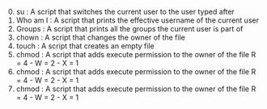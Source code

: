 0. su : A script that switches the current user to the user typed after 
1. Who am I : A script that prints the effective username of the current user
2. Groups : A script that prints all the groups the current user is part of
3. chown : A script that changes the owner of the file
4. touch : A script that creates an empty file
5. chmod : A script that adds execute permission to the owner of the file R = 4 - W = 2 - X = 1
6. chmod : A script that adds execute permission to the owner of the file R = 4 - W = 2 - X = 1
7. chmod : A script that adds execute permission to the owner of the file R = 4 - W = 2 - X = 1
